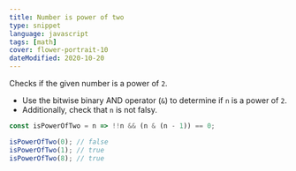 ```yaml
---
title: Number is power of two
type: snippet
language: javascript
tags: [math]
cover: flower-portrait-10
dateModified: 2020-10-20
---
```


Checks if the given number is a power of `2`.

- Use the bitwise binary AND operator (`&`) to determine if `n` is a power of `2`.
- Additionally, check that `n` is not falsy.

```js
const isPowerOfTwo = n => !!n && (n & (n - 1)) == 0;

isPowerOfTwo(0); // false
isPowerOfTwo(1); // true
isPowerOfTwo(8); // true
```
